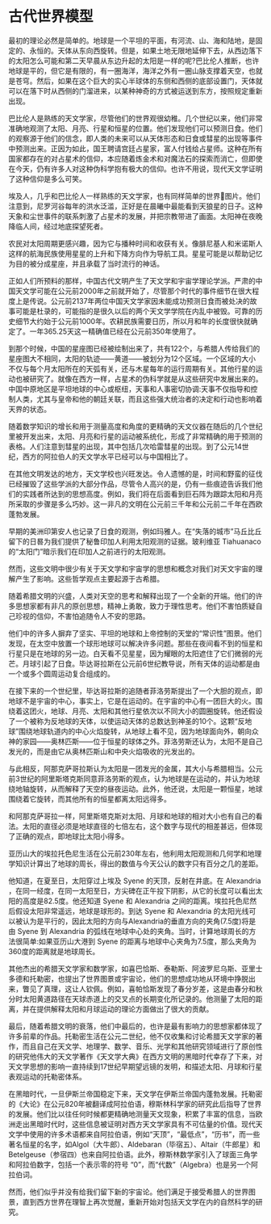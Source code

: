 # 古代世界模型

最初的理论必然是简单的。地球是一个平坦的平面，有河流、山、海和陆地，是固定的、永恒的。天体从东向西旋转。但是，如果土地无限地延伸下去，从西边落下的太阳怎么可能和第二天早晨从东边升起的太阳是一样的呢?巴比伦人推断，也许地球是平的，但它是有限的，有一圈海洋，海洋之外有一圈山脉支撑着天空，也就是苍穹。然后，如果在这个巨大的实心半球体的东侧和西侧的底部设置门，天体就可以在落下时从西侧的门溜进来，以某种神奇的方式被运送到东方，按照规定重新出现。

巴比伦人是熟练的天文学家，尽管他们的世界观很幼稚。几个世纪以来，他们非常准确地观测了太阳、月亮、行星和恒星的位置。他们发现他们可以预测日食。他们的观察源于他们的信念，即人类的未来可以从天体形态和日食或彗星的出现等事件中预测出来。正因为如此，国王聘请宫廷占星家，富人付钱给占星师。这种在所有国家都存在的对占星术的信仰，本应随着炼金术和对魔法石的探索而消亡，但即使在今天，仍有许多人对这种伪科学抱有极大的信仰。也许不用说，现代天文学证明了这种信仰是多么可笑。

埃及人，几乎和巴比伦人一样熟练的天文学家，也有同样简单的世界￾图片。他们注意到，尼罗河谷每年的洪水泛滥，正好是在晨曦中最能看到天狼星的日子。这种天象和尘世事件的联系刺激了占星术的发展，并把宗教带进了画面。太阳神在夜晚降临人间，经过地底探望死者。

农民对太阳周期更感兴趣，因为它与播种时间和收获有关。像腓尼基人和米诺斯人这样的航海民族使用星星的上升和下降方向作为导航工具。星星可能是以帮助记忆为目的被分成星座，并且承载了当时流行的神话。

正如人们所预料的那样，中国古代文明产生了天文学和宇宙学理论学派。严肃的中国天文学可能在公元前2000年之前就开始了，尽管那个时代的事件细节在很大程度上是传说。公元前2137年两位中国天文学家因未能成功预测日食而被处决的故事可能是杜录的，可能指的是很久以后的两个天文学学院在内乱中被毁。可靠的历史细节大约始于公元前1000年。农耕民族需要日历，所以月和年的长度很快就确定了。一年365.25天这一精确值已经在公元前350年使用了。

到那个时候，中国的星座图已经被绘制出来了，共有122个，与希腊人传给我们的星座图大不相同，太阳的轨迹——黄道——被划分为12个区域。一个区域的大小不仅与每个月太阳所在的天弧有关，还与木星每年的运行周期有关。其他行星的运动也被研究了。就像在西方一样，占星术的伪科学就是从这些研究中发展出来的。中国中原地区是平坦地球的中心或枢纽，天事和人事密切协调:天事不仅指导和控制人类，尤其与皇帝和他的朝廷关联，而且这些强大统治者的决定和行动也影响着天界的状态。

随着数学知识的增长和用于测量高度和角度的更精确的天文仪器在随后的几个世纪里被开发出来，太阳、月亮和行星的运动被系统化，形成了非常精确的用于预测的表格。人们注意到彗星的出现，其中包括几次哈雷彗星的出现。到了公元14世纪，西方的阿拉伯人的天文学水平已经可以与中国相比了。

在其他文明发达的地方，天文学校也兴旺发达。令人遗憾的是，时间和野蛮的征伐已经摧毁了这些学派的大部分作品，尽管令人高兴的是，仍有一些痕迹告诉我们他们的实践者所达到的思想高度。例如，我们将在后面看到巨石阵为跟踪太阳和月亮所采取的步骤是多么巧妙。这一非凡的文明在公元前三千年和公元前二千年在西欧蓬勃发展。

早期的美洲印第安人也记录了日食的观测，例如玛雅人。在“失落的城市”马丘比丘留下的日晷为我们提供了秘鲁印加人利用太阳观测的证据。玻利维亚 Tiahuanaco 的“太阳门”暗示我们在印加人之前进行的太阳观测。

然而，这些文明中很少有关于天文学和宇宙学的思想和概念对我们对天文宇宙的理解产生了影响。这些哲学观点主要起源于古希腊。

随着希腊文明的兴盛，人类对天空的思考和解释出现了一个全新的开端。他们的许多思想家都有非凡的原创思想，精神上勇敢，致力于理性思考。他们不害怕质疑自己珍视的信仰，不害怕追随令人不安的思路。

他们中的许多人摒弃了坚实、平坦的地球和上帝控制的天堂的“常识性”图景。他们发现，在太空中放置一个球形地球可以解决许多问题。那些在夜间看不到的恒星和行星只是在地球的另一边。白天看不见星星，因为耀眼的太阳遮住了它们微弱的光芒。月球引起了日食。毕达哥拉斯在公元前6世纪教导说，所有天体的运动都是由一个或多个圆周运动复合组成的。

在接下来的一个世纪里，毕达哥拉斯的追随者菲洛劳斯提出了一个大胆的观点，即地球不是宇宙的中心，事实上，它是在运动的。在宇宙的中心有一团巨大的火。围绕着这团火，地球、月亮、太阳和其他行星依次以不同大小的圆圈旋转。他还假设了一个被称为反地球的天体，以使运动天体的总数达到神圣的10个。这颗“反地球”围绕地球轨道内的中心火焰旋转，从地球上看不见，因为地球面向外，朝向众神的家园——奥林匹斯——位于恒星的球体之外。菲洛劳斯还认为，太阳不是自己发光的，而是由它从奥林匹斯山和中央火焰吸收的光发出的。

与此相反，阿那克萨哥拉斯认为太阳是一团发光的金属，其大小与希腊相当。公元前3世纪的阿里斯塔克斯同意菲洛劳斯的观点，认为地球是在运动的，并认为地球绕地轴旋转，从而解释了天空的昼夜运动。此外，他还说，太阳是一颗恒星，地球围绕着它旋转，而其他所有的恒星都离太阳远得多。

和阿那克萨哥拉一样，阿里斯塔克斯对太阳、月球和地球的相对大小也有自己的看法。太阳的直径必须是地球直径的七倍左右，这个数字与现代的相差甚远，但体现了正确的观点，即地球比太阳小得多。

亚历山大的埃拉托色尼生活在公元前230年左右，他利用太阳观测和几何学和地理学知识计算出了地球的周长，得出的数值与今天公认的数字只有百分之几的差距。

他知道，在夏至日，太阳穿过上埃及 Syene 的天顶，反射在井底。在 Alexandria ，在同一经度，在同一太阳至日，方尖碑在正午投下阴影，从它的长度可以看出太阳的高度是82.5度。他还知道 Syene 和 Alexandria 之间的距离。埃拉托色尼然后假设太阳非常遥远，地球是球形的。到达 Syene 和 Alexandria 的太阳光线可以被认为是平行的，因此太阳的方向与Alexandria的垂直方向的夹角(7.5度)将是由 Syene 到 Alexandria 的弧线在地球中心处的夹角。当时，计算地球周长的方法很简单:如果亚历山大港到 Syene 的距离与地球中心夹角为7.5度，那么夹角为360度的距离就是地球周长。

 其他杰出的希腊天文学家和数学家，如喜巴恰斯、泰勒斯、阿波罗尼乌斯、亚里士多德和托勒密，也提出了世界图景或宇宙论，他们的思想成功地从环境中挣脱出来，瞥见了真理，这让人钦佩。例如，喜帕恰斯发现了春分岁差，这是由春分和秋分时太阳黄道路径在天球赤道上的交叉点的长期变化所记录的。他测量了太阳的距离，并在提供解释太阳和月球运动的理论方面做出了很大的贡献。

最后，随着希腊文明的衰落，他们中最后的，也许是最有影响力的思想家都体现了许多前辈的作品。托勒密生活在公元二世纪，他不仅收集和讨论希腊天文学家的著作，而且自己在天文学、地理学、数学、音乐、光学和其他研究领域进行了原创性的研究他伟大的天文学著作《天文学大典》在西方文明的黑暗时代幸存了下来，对天文学思想的影响一直持续到17世纪早期望远镜的发明，和描述太阳、月球和行星表观运动的托勒密体系。

在黑暗时代，一旦伊斯兰帝国稳定下来，天文学在伊斯兰帝国内蓬勃发展。托勒密的《大论》在公元820年被翻译成阿拉伯语，穆斯林科学家的研究此后指导了世界的发展。他们比以往任何时候都更精确地测量天文现象，积累了丰富的信息，当欧洲走出黑暗时代时，这些信息被证明对西方天文学家具有不可估量的价值。现代天文学中使用的许多术语都来自阿拉伯语，例如“天顶”，“最低点”，“历书”，而一些著名恒星的名字，如Algol（大牛郎）、Aldebaran（毕宿五）、Altair（牛郎星）和Betelgeuse（参宿四）也来自阿拉伯语。此外，穆斯林数学家引入了球面三角学和阿拉伯数字，包括一个表示零的符号 “0”，而“代数”（Algebra）也是另一个阿拉伯词。

然而，他们似乎并没有给我们留下新的宇宙论。他们满足于接受希腊人的世界图景，直到西方世界在理智上再次觉醒，重新开始对包括天文学在内的自然科学的研究。
